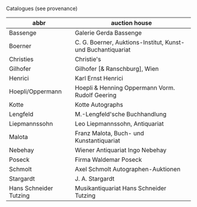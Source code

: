 Catalogues (see provenance)

abbr | auction house  
---------------|---------------
Bassenge | Galerie Gerda Bassenge
Boerner | C. G. Boerner, Auktions-Institut, Kunst- und Buchantiquariat
Christies | Christie's
Gilhofer | Gilhofer [& Ranschburg], Wien
Henrici | Karl Ernst Henrici
Hoepli/Oppermann | Hoepli & Henning Oppermann Vorm. Rudolf Geering <Basel>
Kotte | Kotte Autographs
Lengfeld | M.-Lengfeld'sche Buchhandlung
Liepmannssohn | Leo Liepmannssohn, Antiquariat
Malota | Franz Malota, Buch- und Kunstantiquariat
Nebehay | Wiener Antiquariat Ingo Nebehay
Poseck | Firma Waldemar Poseck
Schmolt | Axel Schmolt Autographen-Auktionen
Stargardt | J. A. Stargardt 
Hans Schneider Tutzing | Musikantiquariat Hans Schneider Tutzing
